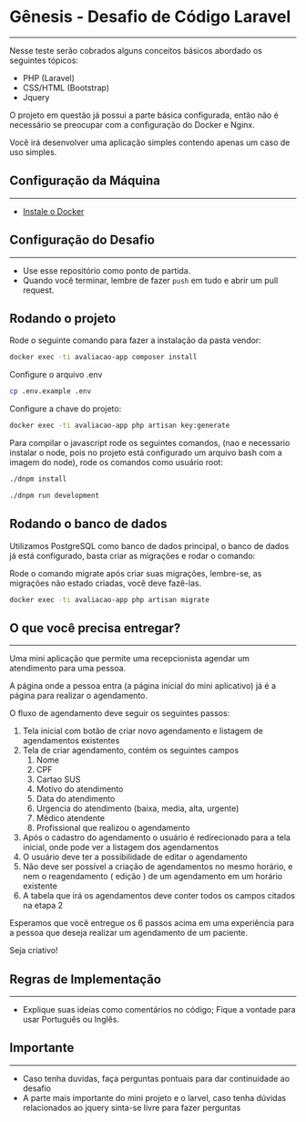 # Gênesis - Desafio de Código Laravel

---
Nesse teste serão cobrados alguns conceitos básicos abordado os seguintes tópicos:

* PHP (Laravel)
* CSS/HTML (Bootstrap)
* Jquery

O projeto em questão já possui a parte básica configurada, então não é necessário se preocupar com a configuração do Docker e Nginx.

Você irá desenvolver uma aplicação simples contendo apenas um caso de uso simples.

## Configuração da Máquina

---

- [Instale o Docker](https://docs.docker.com/get-docker/)


## Configuração do Desafio

---
- Use esse repositório como ponto de partida.
- Quando você terminar, lembre de fazer `push` em tudo e abrir um pull request.

## Rodando o projeto

Rode o seguinte comando para fazer a instalação da pasta vendor:

```bash
docker exec -ti avaliacao-app composer install
```

Configure o arquivo .env
```bash
cp .env.example .env
```

Configure a chave do projeto:
```bash
docker exec -ti avaliacao-app php artisan key:generate
```

Para compilar o javascript rode os seguintes comandos, (nao e necessario instalar o node, pois no projeto está configurado um arquivo bash com a imagem do node), rode os comandos como usuário root:
```bash
./dnpm install
```

```bash
./dnpm run development
```

## Rodando o banco de dados

Utilizamos PostgreSQL como banco de dados principal, o banco de dados já está configurado, basta criar as migrações e rodar o comando:

Rode o comando migrate após criar suas migrações, lembre-se, as migrações não estado criadas, você deve fazê-las.

```bash
docker exec -ti avaliacao-app php artisan migrate
```

## O que você precisa entregar?

---

Uma mini aplicação que permite uma recepcionista agendar um atendimento para uma pessoa.

A página onde a pessoa entra (a página inicial do mini aplicativo) já é a página para realizar o agendamento.

O fluxo de agendamento deve seguir os seguintes passos:


1. Tela inicial com botão de criar novo agendamento e listagem de agendamentos existentes
2. Tela de criar agendamento, contém os seguintes campos  
   1. Nome
   2. CPF
   3. Cartao SUS
   4. Motivo do atendimento
   5. Data do atendimento
   6. Urgencia do atendimento (baixa, media, alta, urgente)
   7. Médico atendente
   8. Profissional que realizou o agendamento
3. Após o cadastro do agendamento o usuário é redirecionado para a tela inicial, onde pode ver a listagem dos agendamentos
4. O usuário deve ter a possibilidade de editar o agendamento
5. Não deve ser possível a criação de agendamentos no mesmo horário, e  nem o reagendamento ( edição ) de um agendamento em um horário existente
6. A tabela que irá os agendamentos deve conter todos os campos citados na etapa 2

Esperamos que você entregue os 6 passos acima em uma experiência para a pessoa que deseja realizar um agendamento de um paciente.

Seja criativo!

## Regras de Implementação

---

- Explique suas ideias como comentários no código; Fique a vontade para usar Português ou Inglês.

## Importante

---

- Caso tenha duvidas, faça perguntas pontuais para dar continuidade ao desafio
- A parte mais importante do mini projeto e o larvel, caso tenha dúvidas relacionados ao jquery sinta-se livre para fazer perguntas

